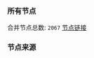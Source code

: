 ### 所有节点
合并节点总数: `2067`
[节点链接](https://raw.githubusercontent.com/rzhy1/11/master/sub/sub_merge_base64.txt)

### 节点来源